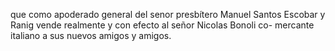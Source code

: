 que como apoderado general del senor presbítero Manuel Santos Escobar y Ranig vende realmente y con efecto al señor Nicolas Bonoli co- mercante italiano a sus nuevos amigos y amigos.